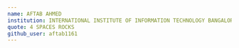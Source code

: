 ```yaml
---
name: AFTAB AHMED
institution: INTERNATIONAL INSTITUTE OF INFORMATION TECHNOLOGY BANGALORE
quote: 4 SPACES ROCKS
github_user: aftab1161
---
```

